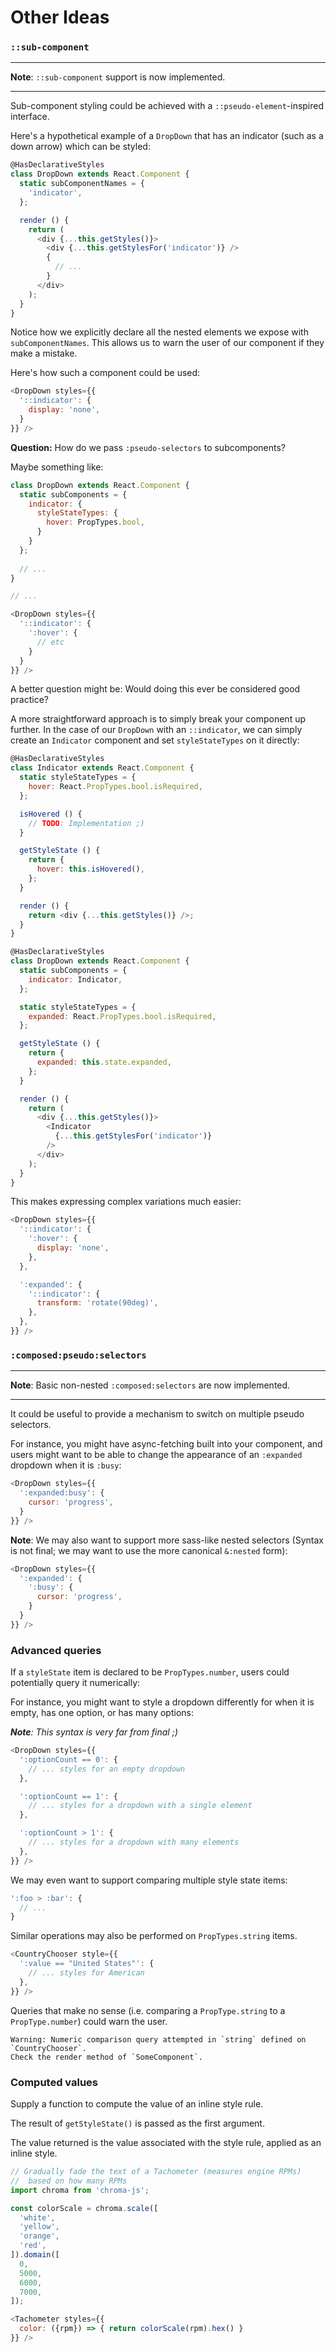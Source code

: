 # Other Ideas

### `::sub-component`

----

**Note**: `::sub-component` support is now implemented.

----

Sub-component styling could be achieved with a `::pseudo-element`-inspired
interface.

Here's a hypothetical example of a `DropDown` that has an indicator
(such as a down arrow) which can be styled:

```js
@HasDeclarativeStyles
class DropDown extends React.Component {
  static subComponentNames = {
    'indicator',
  };

  render () {
    return (
      <div {...this.getStyles()}>
        <div {...this.getStylesFor('indicator')} />
        {
          // ...
        }
      </div>
    );
  }
}
```

Notice how we explicitly declare all the nested elements we expose with `subComponentNames`.
This allows us to warn the user of our component if they make a mistake.

Here's how such a component could be used:

```js
<DropDown styles={{
  '::indicator': {
    display: 'none',
  }
}} />
```

**Question:** How do we pass `:pseudo-selectors` to subcomponents?

Maybe something like:

```js
class DropDown extends React.Component {
  static subComponents = {
    indicator: {
      styleStateTypes: {
        hover: PropTypes.bool,
      }
    }
  };
  
  // ...
}

// ...

<DropDown styles={{
  '::indicator': {
    ':hover': {
      // etc
    }
  }
}} />
```

A better question might be: Would doing this ever be considered good practice?

A more straightforward approach is to simply break your component up further. In
the case of our `DropDown` with an `::indicator`, we can simply create an `Indicator`
component and set `styleStateTypes` on it directly:

```js
@HasDeclarativeStyles
class Indicator extends React.Component {
  static styleStateTypes = {
    hover: React.PropTypes.bool.isRequired,
  };

  isHovered () {
    // TODO: Implementation ;)
  }

  getStyleState () {
    return {
      hover: this.isHovered(),
    };
  }

  render () {
    return <div {...this.getStyles()} />;
  }
}

@HasDeclarativeStyles
class DropDown extends React.Component {
  static subComponents = {
    indicator: Indicator,
  };

  static styleStateTypes = {
    expanded: React.PropTypes.bool.isRequired,
  };

  getStyleState () {
    return {
      expanded: this.state.expanded,
    };
  }

  render () {
    return (
      <div {...this.getStyles()}>
        <Indicator
          {...this.getStylesFor('indicator')}
        />
      </div>
    );
  }
}
```

This makes expressing complex variations much easier:

```js
<DropDown styles={{
  '::indicator': {
    ':hover': {
      display: 'none',
    },
  },

  ':expanded': {
    '::indicator': {
      transform: 'rotate(90deg)',
    },
  },
}} />
```

### `:composed:pseudo:selectors`

----

**Note**: Basic non-nested `:composed:selectors` are now implemented.

----

It could be useful to provide a mechanism to switch on multiple
pseudo selectors.

For instance, you might have async-fetching built into your component, and
users might want to be able to change the appearance of an `:expanded` dropdown
when it is `:busy`:

```js
<DropDown styles={{
  ':expanded:busy': {
    cursor: 'progress',
  }
}} />
```

**Note**: We may also want to support more sass-like nested selectors (Syntax is
not final; we may want to use the more canonical `&:nested` form):

```js
<DropDown styles={{
  ':expanded': {
    ':busy': {
      cursor: 'progress',
    }
  }
}} />
```

### Advanced queries

If a `styleState` item is declared to be `PropTypes.number`, users
could potentially query it numerically:

For instance, you might want to style a dropdown differently for when it is empty,
has one option, or has many options:

_**Note**: This syntax is very far from final ;)_

```js
<DropDown styles={{
  ':optionCount == 0': {
    // ... styles for an empty dropdown
  },

  ':optionCount == 1': {
    // ... styles for a dropdown with a single element
  },

  ':optionCount > 1': {
    // ... styles for a dropdown with many elements
  },
}} />
```

We may even want to support comparing multiple style state items:

```js
':foo > :bar': {
  // ...
}
```

Similar operations may also be performed on `PropTypes.string` items.

```js
<CountryChooser style={{
  ':value == "United States"': {
    // ... styles for American
  },
}} />
```

Queries that make no sense (i.e. comparing a `PropType.string` to a
`PropType.number`) could warn the user.

```
Warning: Numeric comparison query attempted in `string` defined on `CountryChooser`.
Check the render method of `SomeComponent`.
```

### Computed values

Supply a function to compute the value of an inline style rule.

The result of `getStyleState()` is passed as the first argument.

The value returned is the value associated with the style rule,
applied as an inline style.

```js
// Gradually fade the text of a Tachometer (measures engine RPMs)
//  based on how many RPMs
import chroma from 'chroma-js';

const colorScale = chroma.scale([
  'white',
  'yellow',
  'orange',
  'red',
]).domain([
  0,
  5000,
  6000,
  7000,
]);

<Tachometer styles={{
  color: ({rpm}) => { return colorScale(rpm).hex() }
}} />
```
